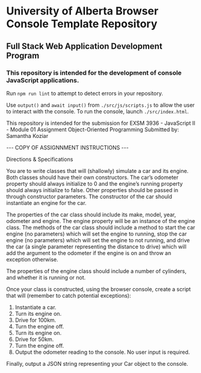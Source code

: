 # University of Alberta Browser Console Template Repository
## Full Stack Web Application Development Program
### This repository is intended for the development of console JavaScript applications.

Run `npm run lint` to attempt to detect errors in your repository.

Use `output()` and `await input()` from `./src/js/scripts.js` to allow the user to interact with the console.
To run the console, launch `./src/index.html`.

This repository is intended for the submission for EXSM 3936 - JavaScript II - Module 01 Assignment Object-Oriented Programming
Submitted by: Samantha Koziar

--- COPY OF ASSIGNNMENT INSTRUCTIONS ---

Directions & Specifications

You are to write classes that will (shallowly) simulate a car and its engine. Both classes should have their own constructors. The car’s odometer property should always initialize to 0 and the engine’s running property should always initialize to false. Other properties should be passed in through constructor parameters. The constructor of the car should instantiate an engine for the car. 

The properties of the car class should include its make, model, year, odometer and engine. The engine property will be an instance of the engine class. The methods of the car class should include a method to start the car engine (no parameters) which will set the engine to running, stop the car engine (no parameters) which will set the engine to not running, and drive the car (a single parameter representing the distance to drive) which will add the argument to the odometer if the engine is on and throw an exception otherwise. 

The properties of the engine class should include a number of cylinders, and whether it is running or not. 

Once your class is constructed, using the browser console, create a script that will (remember to catch potential exceptions):
1.	Instantiate a car.
2.	Turn its engine on.
3.	Drive for 100km.
4.	Turn the engine off.
5.	Turn its engine on.
6.	Drive for 50km.
7.	Turn the engine off.
8.	Output the odometer reading to the console.
No user input is required.

Finally, output a JSON string representing your Car object to the console.
